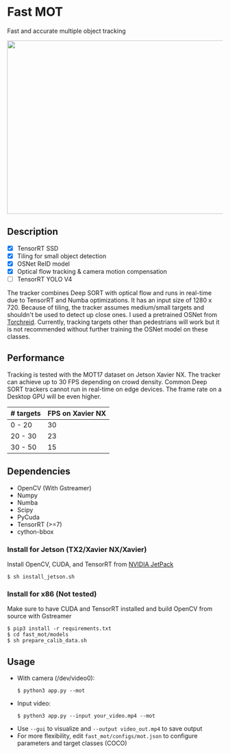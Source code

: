 # Fast MOT
Fast and accurate multiple object tracking

<img src="assets/demo.gif" width="720" height="405" />

## Description
  - [x] TensorRT SSD
  - [x] Tiling for small object detection
  - [x] OSNet ReID model
  - [x] Optical flow tracking & camera motion compensation
  - [ ] TensorRT YOLO V4
  
The tracker combines Deep SORT with optical flow and runs in real-time due to TensorRT and Numba optimizations. It has an input size of 1280 x 720. Because of tiling, the tracker assumes medium/small targets and shouldn't be used to detect up close ones. I used a pretrained OSNet from [Torchreid](https://github.com/KaiyangZhou/deep-person-reid). Currently, tracking targets other than pedestrians will work but it is not recommended without further training the OSNet model on these classes. 

## Performance
Tracking is tested with the MOT17 dataset on Jetson Xavier NX. The tracker can achieve up to 30 FPS depending on crowd density. Common Deep SORT trackers cannot run in real-time on edge devices. The frame rate on a Desktop GPU will be even higher.

| # targets  | FPS on Xavier NX |
| ------------- | ------------- |
| 0 - 20  | 30  |
| 20 - 30  | 23  |
| 30 - 50  | 15  |

## Dependencies
- OpenCV (With Gstreamer)
- Numpy
- Numba
- Scipy
- PyCuda
- TensorRT (>=7)
- cython-bbox

### Install for Jetson (TX2/Xavier NX/Xavier)
Install OpenCV, CUDA, and TensorRT from [NVIDIA JetPack](https://developer.nvidia.com/embedded/jetpack)    
  ```
  $ sh install_jetson.sh
  ```
### Install for x86 (Not tested)
Make sure to have CUDA and TensorRT installed and build OpenCV from source with Gstreamer
  ```
  $ pip3 install -r requirements.txt
  $ cd fast_mot/models
  $ sh prepare_calib_data.sh
  ```

## Usage
- With camera (/dev/video0): 
  ```
  $ python3 app.py --mot
  ```
- Input video: 
  ```
  $ python3 app.py --input your_video.mp4 --mot
  ```
- Use `--gui` to visualize and `--output video_out.mp4` to save output
- For more flexibility, edit `fast_mot/configs/mot.json` to configure parameters and target classes (COCO)
